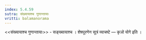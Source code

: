 ```yaml
---
index: 5.4.59
sutra: संख्यायाश्च गुणान्तायाः
vritti: balamanorama
---
```


<<संख्यायाश्च गुणान्तायाः>> - सङ्ख्यायाश्च । शेषपूरणेन सूत्रं व्याचष्टे — कृञो योगे इति । 